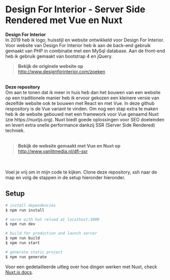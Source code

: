# Design For Interior - Server Side Rendered met Vue en Nuxt

<strong>Design For Interior</strong><br>
In 2019 heb ik logo, huisstijl en website ontwikkeld voor Design For Interior. Voor website van Design For Interior heb ik aan de back-end gebruik gemaakt van PHP in combinatie met een MySql database. Aan de front-end heb ik gebruik gemaakt van bootstrap 4 en jQuery.

> <strong>Bekijk de originele website op</strong><br> http://www.designforinterior.com/zoeken

<br>
<strong>Deze repository</strong><br>
Om aan te tonen dat ik meer in huis heb dan het bouwen van een website op een traditionele manier heb ik ervoor gekozen een kleinere versie van dezelfde website ook te bouwen met React en met Vue. In deze github respository is de Vue variant te vinden. Om nog een stap extra te maken heb ik de website gebouwd met een framework voor Vue genaamd Nuxt (zie https://nuxtjs.org). Nuxt biedt goede oplossingen voor SEO doeleinden en levert extra snelle performance dankzij SSR (Server Side Rendered) techniek.<br>
<br>

> <strong>Bekijk de website gemaakt met Vue en Nuxt op</strong><br> http://www.vanlitmedia.nl/dfi-ssr

<br>
<br>
Voel je vrij om in mijn code te kijken. Clone deze repository, ssh naar de map en volg de stappen in de setup hieronder hieronder.

## Setup

``` bash
# install dependencies
$ npm run install

# serve with hot reload at localhost:3000
$ npm run dev

# build for production and launch server
$ npm run build
$ npm run start

# generate static project
$ npm run generate
```

Voor een gedetailleerde uitleg over hoe dingen werken met Nuxt, check [Nuxt.js docs](https://nuxtjs.org).
